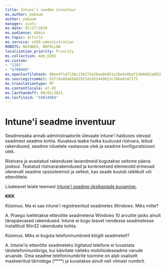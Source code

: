 ```yaml
---
title: Intune'i seadme inventuur
ms.author: pebaum
author: pebaum
manager: scotv
ms.date: 07/27/2020
ms.audience: Admin
ms.topic: article
ms.service: o365-administration
ROBOTS: NOINDEX, NOFOLLOW
localization_priority: Priority
ms.collection: Adm_O365
ms.custom:
- "1281"
- "6700008"
ms.openlocfilehash: 00ee4f1d7130c239272e28ee8e051a18e6e0baf13040d2a892866be5900adfaf
ms.sourcegitcommit: b5f7da89a650d2915dc652449623c78be6247175
ms.translationtype: MT
ms.contentlocale: et-EE
ms.lasthandoff: 08/05/2021
ms.locfileid: "54014068"
---
```

# <a name="intune-device-inventory"></a>Intune'i seadme inventuur

Seadmesaba annab administraatorile ülevaate Intune'i halduses olevast seadmest seadme kohta. Kuvatava teabe hulka kuuluvad riistvara, leitud rakendused, seadme nõuetele vastavuse olek ja seadme konfiguratsiooni olek.

Riistvara ja avastatud rakenduste laoandmeid kogutakse seitsme päeva jooksul. Teatatud riistvararakendused ja konkreetsed elemendid erinevad olenevalt seadme opsüsteemist ja sellest, kas seade kuulub isiklikult või ettevõttele.

Lisateavet leiate teemast [Intune'i seadme üksikasjade kuvamine.](https://docs.microsoft.com/intune/device-inventory)

**KKK**

Küsimus. Ma ei saa intune'i registreeritud seadmetes Windows. Miks mitte?

A. Praegu loetletakse ettevõtte seadmetena Windows 10 arvutite jaoks ainult tänapäevased rakendused. Intune ei kogu teavet nendesse seadmetesse installitud Win32 rakenduste kohta.

Küsimus. Miks ei koguta telefoninumbreid kõigilt seadmetelt?

A. Intune'is ettevõtte seadmeteks liigitatud telefone ei tuvastata täistelefoninumbriga, kui käivitate näiteks mobiilsideseadme varude aruande. Oma seadme telefoninumbrite toomine on alati osaliselt maskeeritud tärnidega (****) ja kuvatakse ainult neli viimast numbrit.